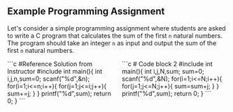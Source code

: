 ## Example Programming Assignment

Let's consider a simple programming assignment where students are asked to write a C program that calculates the sum of the first `n` natural numbers. The program should take an integer `n` as input and output the sum of the first `n` natural numbers. 

<div style="display: flex; justify-content: space-between;">

<div style="flex: 1; margin-right: 10px;">
```c
#Reference Solution from Instructor 
#include <stdio.h>
int main(){
  int i,j,n,sum=0;
  scanf("%d",&n);  
  for(i=1;i<=n;i++){
    for(j=1;j<=i;j++){
      sum+=j;
    }
  }
  printf("%d",sum);
  return 0;
}    
```
</div>
<div style="flex: 1; margin-left: 10px;">
```c
# Code block 2
#include <stdio.h>
int main(){
  int i,j,N,sum;
  sum=0;
  scanf("%d",&N);
  for(i=1;i<=N;i++){
    for(j=1;j<=N;j++){
      sum=sum+j;
    }
  }
  printf("%d",sum);
  return 0;
} 
```
</div>
</div>
